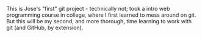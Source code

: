 This is Jose's "first" git project - technically not; took a intro web programming course in college, where I first learned to mess around on git. But this will be my second, and more thorough, time learning to work with git (and GitHub, by extension).